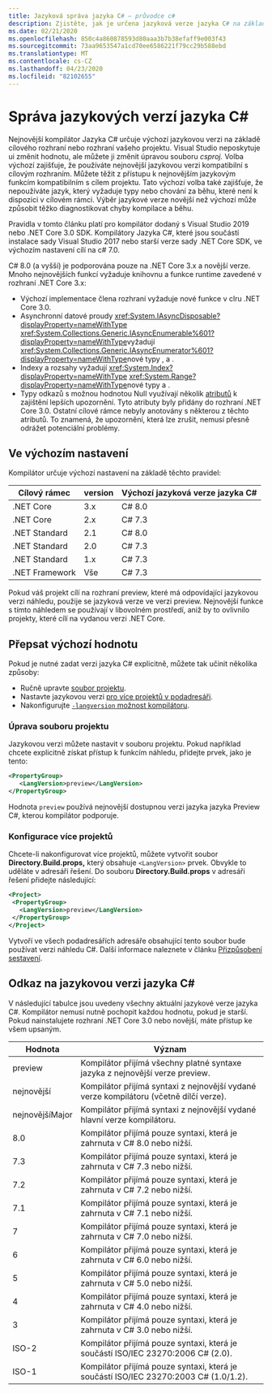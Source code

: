 ```yaml
---
title: Jazyková správa jazyka C# – průvodce c#
description: Zjistěte, jak je určena jazyková verze jazyka C# na základě projektu a důvody této volby. Přečtěte si, jak ručně přepsat výchozí nastavení.
ms.date: 02/21/2020
ms.openlocfilehash: 850c4a860878593d80aaa3b7b38efaff9e003f43
ms.sourcegitcommit: 73aa9653547a1cd70ee6586221f79cc29b588ebd
ms.translationtype: MT
ms.contentlocale: cs-CZ
ms.lasthandoff: 04/23/2020
ms.locfileid: "82102655"
---
```

# <a name="c-language-versioning"></a>Správa jazykových verzí jazyka C#

Nejnovější kompilátor Jazyka C# určuje výchozí jazykovou verzi na základě cílového rozhraní nebo rozhraní vašeho projektu. Visual Studio neposkytuje ui změnit hodnotu, ale můžete ji změnit úpravou souboru *csproj.* Volba výchozí zajišťuje, že používáte nejnovější jazykovou verzi kompatibilní s cílovým rozhraním. Můžete těžit z přístupu k nejnovějším jazykovým funkcím kompatibilním s cílem projektu. Tato výchozí volba také zajišťuje, že nepoužíváte jazyk, který vyžaduje typy nebo chování za běhu, které není k dispozici v cílovém rámci. Výběr jazykové verze novější než výchozí může způsobit těžko diagnostikovat chyby kompilace a běhu.

Pravidla v tomto článku platí pro kompilátor dodaný s Visual Studio 2019 nebo .NET Core 3.0 SDK. Kompilátory Jazyka C#, které jsou součástí instalace sady Visual Studio 2017 nebo starší verze sady .NET Core SDK, ve výchozím nastavení cílí na c# 7.0.

C# 8.0 (a vyšší) je podporována pouze na .NET Core 3.x a novější verze. Mnoho nejnovějších funkcí vyžaduje knihovnu a funkce runtime zavedené v rozhraní .NET Core 3.x:

- Výchozí implementace člena rozhraní vyžaduje nové funkce v clru .NET Core 3.0.
- Asynchronní datové proudy <xref:System.IAsyncDisposable?displayProperty=nameWithType> <xref:System.Collections.Generic.IAsyncEnumerable%601?displayProperty=nameWithType>vyžadují <xref:System.Collections.Generic.IAsyncEnumerator%601?displayProperty=nameWithType>nové typy , a .
- Indexy a rozsahy vyžadují <xref:System.Index?displayProperty=nameWithType> <xref:System.Range?displayProperty=nameWithType>nové typy a .
- Typy odkazů s možnou hodnotou Null využívají několik [atributů](attributes/nullable-analysis.md) k zajištění lepších upozornění. Tyto atributy byly přidány do rozhraní .NET Core 3.0. Ostatní cílové rámce nebyly anotovány s některou z těchto atributů. To znamená, že upozornění, která lze zrušit, nemusí přesně odrážet potenciální problémy.

## <a name="defaults"></a>Ve výchozím nastavení

Kompilátor určuje výchozí nastavení na základě těchto pravidel:

|Cílový rámec|version|Výchozí jazyková verze jazyka C#|
|----------------|-------|---------------------------|
|.NET Core|3.x|C# 8.0|
|.NET Core|2.x|C# 7.3|
|.NET Standard|2.1|C# 8.0|
|.NET Standard|2.0|C# 7.3|
|.NET Standard|1.x|C# 7.3|
|.NET Framework|Vše|C# 7.3|

Pokud váš projekt cílí na rozhraní preview, které má odpovídající jazykovou verzi náhledu, použije se jazyková verze ve verzi preview. Nejnovější funkce s tímto náhledem se používají v libovolném prostředí, aniž by to ovlivnilo projekty, které cílí na vydanou verzi .NET Core.

## <a name="override-a-default"></a>Přepsat výchozí hodnotu

Pokud je nutné zadat verzi jazyka C# explicitně, můžete tak učinit několika způsoby:

- Ručně upravte [soubor projektu](#edit-the-project-file).
- Nastavte jazykovou verzi [pro více projektů v podadresáři](#configure-multiple-projects).
- Nakonfigurujte [ `-langversion` možnost kompilátoru](compiler-options/langversion-compiler-option.md).

### <a name="edit-the-project-file"></a>Úprava souboru projektu

Jazykovou verzi můžete nastavit v souboru projektu. Pokud například chcete explicitně získat přístup k funkcím náhledu, přidejte prvek, jako je tento:

```xml
<PropertyGroup>
   <LangVersion>preview</LangVersion>
</PropertyGroup>
```

Hodnota `preview` používá nejnovější dostupnou verzi jazyka jazyka Preview C#, kterou kompilátor podporuje.

### <a name="configure-multiple-projects"></a>Konfigurace více projektů

Chcete-li nakonfigurovat více projektů, můžete vytvořit soubor **Directory.Build.props,** který obsahuje `<LangVersion>` prvek. Obvykle to uděláte v adresáři řešení. Do souboru **Directory.Build.props** v adresáři řešení přidejte následující:

```xml
<Project>
 <PropertyGroup>
   <LangVersion>preview</LangVersion>
 </PropertyGroup>
</Project>
```

Vytvoří ve všech podadresářích adresáře obsahující tento soubor bude používat verzi náhledu C#. Další informace naleznete v článku [Přizpůsobení sestavení](/visualstudio/msbuild/customize-your-build).

## <a name="c-language-version-reference"></a>Odkaz na jazykovou verzi jazyka C#

V následující tabulce jsou uvedeny všechny aktuální jazykové verze jazyka C#. Kompilátor nemusí nutně pochopit každou hodnotu, pokud je starší. Pokud nainstalujete rozhraní .NET Core 3.0 nebo novější, máte přístup ke všem upsaným.

|Hodnota|Význam|
|------------|-------------|
|preview|Kompilátor přijímá všechny platné syntaxe jazyka z nejnovější verze preview.|
|nejnovější|Kompilátor přijímá syntaxi z nejnovější vydané verze kompilátoru (včetně dílčí verze).|
|nejnovějšíMajor|Kompilátor přijímá syntaxi z nejnovější vydané hlavní verze kompilátoru.|
|8.0|Kompilátor přijímá pouze syntaxi, která je zahrnuta v C# 8.0 nebo nižší.|
|7.3|Kompilátor přijímá pouze syntaxi, která je zahrnuta v C# 7.3 nebo nižší.|
|7.2|Kompilátor přijímá pouze syntaxi, která je zahrnuta v C# 7.2 nebo nižší.|
|7.1|Kompilátor přijímá pouze syntaxi, která je zahrnuta v C# 7.1 nebo nižší.|
|7|Kompilátor přijímá pouze syntaxi, která je zahrnuta v C# 7.0 nebo nižší.|
|6|Kompilátor přijímá pouze syntaxi, která je zahrnuta v C# 6.0 nebo nižší.|
|5|Kompilátor přijímá pouze syntaxi, která je zahrnuta v C# 5.0 nebo nižší.|
|4|Kompilátor přijímá pouze syntaxi, která je zahrnuta v C# 4.0 nebo nižší.|
|3|Kompilátor přijímá pouze syntaxi, která je zahrnuta v C# 3.0 nebo nižší.|
|ISO-2|Kompilátor přijímá pouze syntaxi, která je součástí ISO/IEC 23270:2006 C# (2.0). |
|ISO-1|Kompilátor přijímá pouze syntaxi, která je součástí ISO/IEC 23270:2003 C# (1.0/1.2). |
